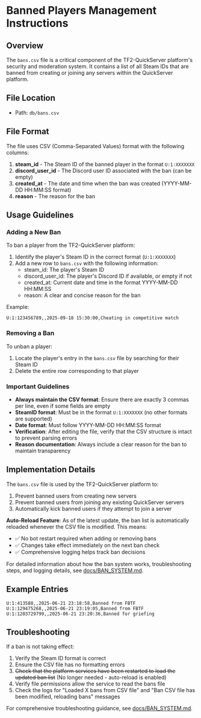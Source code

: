 # Banned Players Management Instructions

## Overview
The `bans.csv` file is a critical component of the TF2-QuickServer platform's security and moderation system. It contains a list of all Steam IDs that are banned from creating or joining any servers within the QuickServer platform.

## File Location
- Path: `db/bans.csv`

## File Format
The file uses CSV (Comma-Separated Values) format with the following columns:

1. **steam_id** - The Steam ID of the banned player in the format `U:1:XXXXXXX`
2. **discord_user_id** - The Discord user ID associated with the ban (can be empty)
3. **created_at** - The date and time when the ban was created (YYYY-MM-DD HH:MM:SS format)
4. **reason** - The reason for the ban

## Usage Guidelines

### Adding a New Ban

To ban a player from the TF2-QuickServer platform:

1. Identify the player's Steam ID in the correct format (`U:1:XXXXXXX`)
2. Add a new row to `bans.csv` with the following information:
   - steam_id: The player's Steam ID
   - discord_user_id: The player's Discord ID if available, or empty if not
   - created_at: Current date and time in the format YYYY-MM-DD HH:MM:SS
   - reason: A clear and concise reason for the ban

Example:
```
U:1:123456789,,2025-09-18 15:30:00,Cheating in competitive match
```

### Removing a Ban

To unban a player:

1. Locate the player's entry in the `bans.csv` file by searching for their Steam ID
2. Delete the entire row corresponding to that player

### Important Guidelines

- **Always maintain the CSV format**: Ensure there are exactly 3 commas per line, even if some fields are empty
- **SteamID format**: Must be in the format `U:1:XXXXXXX` (no other formats are supported)
- **Date format**: Must follow YYYY-MM-DD HH:MM:SS format
- **Verification**: After editing the file, verify that the CSV structure is intact to prevent parsing errors
- **Reason documentation**: Always include a clear reason for the ban to maintain transparency

## Implementation Details

The `bans.csv` file is used by the TF2-QuickServer platform to:

1. Prevent banned users from creating new servers
2. Prevent banned users from joining any existing QuickServer servers
3. Automatically kick banned users if they attempt to join a server

**Auto-Reload Feature**: As of the latest update, the ban list is automatically reloaded whenever the CSV file is modified. This means:
- ✅ No bot restart required when adding or removing bans
- ✅ Changes take effect immediately on the next ban check
- ✅ Comprehensive logging helps track ban decisions

For detailed information about how the ban system works, troubleshooting steps, and logging details, see [docs/BAN_SYSTEM.md](../../docs/BAN_SYSTEM.md).

## Example Entries

```
U:1:413588,,2025-06-21 23:18:58,Banned from FBTF
U:1:129475268,,2025-06-21 23:19:05,Banned from FBTF
U:1:1203729799,,2025-06-21 23:20:36,Banned for griefing
```

## Troubleshooting

If a ban is not taking effect:

1. Verify the Steam ID format is correct
2. Ensure the CSV file has no formatting errors
3. ~~Check that the platform services have been restarted to load the updated ban list~~ (No longer needed - auto-reload is enabled)
4. Verify file permissions allow the service to read the bans file
5. Check the logs for "Loaded X bans from CSV file" and "Ban CSV file has been modified, reloading bans" messages

For comprehensive troubleshooting guidance, see [docs/BAN_SYSTEM.md](../../docs/BAN_SYSTEM.md).
